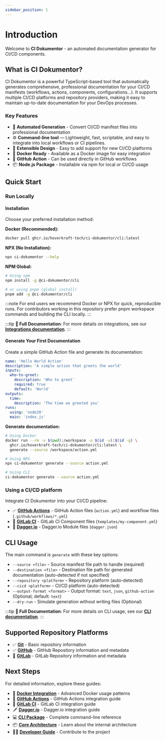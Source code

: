 ```yaml
---
sidebar_position: 1
---
```


# Introduction

Welcome to **CI Dokumentor** - an automated documentation generator for CI/CD components.

## What is CI Dokumentor?

CI Dokumentor is a powerful TypeScript-based tool that automatically generates comprehensive, professional documentation for your CI/CD manifests (workflows, actions, components, configurations...). It supports multiple CI/CD platforms and repository providers, making it easy to maintain up-to-date documentation for your DevOps processes.

### Key Features

- 📖 **Automated Generation** - Convert CI/CD manifest files into professional documentation
- ⚙️ **Command-line tool** — Lightweight, fast, scriptable, and easy to integrate into local workflows or CI pipelines.
- 🔧 **Extensible Design** - Easy to add support for new CI/CD platforms
- 🐳 **Docker Ready** - Available as a Docker image for easy integration
- 🚀 **GitHub Action** - Can be used directly in GitHub workflows
- 📦 **Node.js Package** - Installable via npm for local or CI/CD usage

## Quick Start

### Run Locally

#### Installation

Choose your preferred installation method:

**Docker (Recommended):**

```bash
docker pull ghcr.io/hoverkraft-tech/ci-dokumentor/cli:latest
```

**NPX (No Installation):**

```bash
npx ci-dokumentor --help
```

**NPM Global:**

```bash
# Using npm
npm install -g @ci-dokumentor/cli

# or using pnpm (global install)
pnpm add -g @ci-dokumentor/cli
```

:::note
For end users we recommend Docker or NPX for quick, reproducible runs. For contributors working in this repository prefer pnpm workspace commands and building the CLI locally.
:::

:::tip
**📖 Full Documentation**: For more details on integrations, see our [**Integrations documentation**](./integrations/index.md).
:::

#### Generate Your First Documentation

Create a simple GitHub Action file and generate its documentation:

```yaml title="action.yml"
name: 'Hello World Action'
description: 'A simple action that greets the world'
inputs:
  who-to-greet:
    description: 'Who to greet'
    required: true
    default: 'World'
outputs:
  time:
    description: 'The time we greeted you'
runs:
  using: 'node20'
  main: 'index.js'
```

**Generate documentation:**

```bash
# Using Docker
docker run --rm -v $(pwd):/workspace -u $(id -u):$(id -g) \
  ghcr.io/hoverkraft-tech/ci-dokumentor/cli:latest \
  generate --source /workspace/action.yml

# Using NPX
npx ci-dokumentor generate --source action.yml

# Using CLI
ci-dokumentor generate --source action.yml
```

### Using a CI/CD platform

Integrate CI Dokumentor into your CI/CD pipeline:

- ✅ [**GitHub Actions**](./integrations/github-action.md) - GitHub Action files (`action.yml`) and workflow files (`.github/workflows/*.yml`)
- 🚧 [**GitLab CI**](./integrations/gitlab-ci.md) - GitLab CI Component files (`templates/my-component.yml`)
- 🚧 [**Dagger.io**](./integrations/dagger.md) - Dagger.io Module files (`dagger.json`)

## CLI Usage

The main command is `generate` with these key options:

- `--source <file>` - Source manifest file path to handle (required)
- `--destination <file>` - Destination file path for generated documentation (auto-detected if not specified)
- `--repository <platform>` - Repository platform (auto-detected)
- `--cicd <platform>` - CI/CD platform (auto-detected)
- `--output-format <format>` - Output format: `text`, `json`, `github-action` (Optional; default: `text`)
- `--dry-run` - Simulate generation without writing files (Optional)

:::tip
**📖 Full Documentation**: For more details on CLI usage, see our [**CLI documentation**](./packages/cli.md).
:::

## Supported Repository Platforms

- ✅ [**Git**](./packages/repository-git.md) - Basic repository information
- ✅ [**GitHub**](./packages/repository-github.md) - GitHub Repository information and metadata
- 🚧 [**GitLab**](./packages/repository-gitlab.md) - GitLab Repository information and metadata

## Next Steps

For detailed information, explore these guides:

- 🐳 [**Docker Integration**](./integrations/docker.md) - Advanced Docker usage patterns
- 🐙 [**GitHub Actions**](./integrations/github-action.md) - GitHub Actions integration guide
- 🦊 [**GitLab CI**](./integrations/gitlab-ci.md) - GitLab CI integration guide
- 🗡️ [**Dagger.io**](./integrations/dagger.md) - Dagger.io integration guide
- 💻 [**CLI Package**](./packages/cli.md) - Complete command-line reference
- 📦 [**Core Architecture**](./packages/core.md) - Learn about the internal architecture
- 👨‍💻 [**Developer Guide**](./developers/index.md) - Contribute to the project

